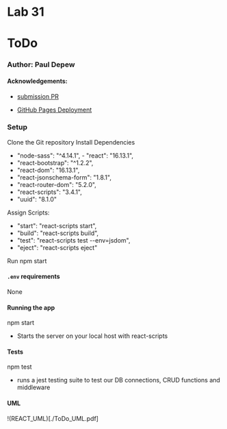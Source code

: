 # Lab 31

# ToDo

### Author: Paul Depew
#### Acknowledgements: 

- [submission PR]()


- [GitHub Pages Deployment]()


### Setup

Clone the Git repository
Install Dependencies
   - "node-sass": "^4.14.1",
    - "react": "16.13.1",
   -  "react-bootstrap": "^1.2.2",
   -  "react-dom": "16.13.1",
   - "react-jsonschema-form": "1.8.1",
   - "react-router-dom": "5.2.0",
   - "react-scripts": "3.4.1",
   - "uuid": "8.1.0"
  

Assign Scripts:
  - "start": "react-scripts start",
  - "build": "react-scripts build",
  - "test": "react-scripts test --env=jsdom",
  - "eject": "react-scripts eject"

Run npm start


#### `.env` requirements

None

#### Running the app

npm start
  - Starts the server on your local host with react-scripts


#### Tests

npm test 
  - runs a jest testing suite to test our DB connections, CRUD functions and middleware


#### UML

!(REACT_UML)[./ToDo_UML.pdf]